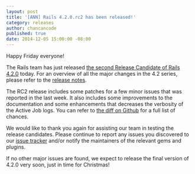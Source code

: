 ```yaml
---
layout: post
title: '[ANN] Rails 4.2.0.rc2 has been released!'
category: releases
author: chancancode
published: true
date: 2014-12-05 15:00:00 -08:00
---
```


Happy Friday everyone!

The Rails team has just released [the second Release Candidate of Rails 4.2.0][gem]
today. For an overview of all the major changes in the 4.2 series, please refer
to the [release notes][release-notes].

The RC2 release includes some patches for a few minor issues that was reported
in the last week. It also includes some improvements to the documentation and
some enhancements that decreases the verbosity of the Active Job logs. You can
refer to [the diff on Github][commits] for a full list of chances.

We would like to thank you again for assisting our team in testing the release
candidates. Please continue to report any issues you discovered to our
[issue tracker][tracker] and/or notify the maintainers of the relevant gems and
plugins.

If no other major issues are found, we expect to release the final version of
4.2.0 very soon, just in time for Christmas!

[gem]: http://rubygems.org/gems/rails/versions/4.2.0.rc2
[release-notes]: http://edgeguides.rubyonrails.org/4_2_release_notes.html
[commits]: https://github.com/rails/rails/compare/v4.2.0.rc1...v4.2.0.rc2
[tracker]: https://github.com/rails/rails/issues
